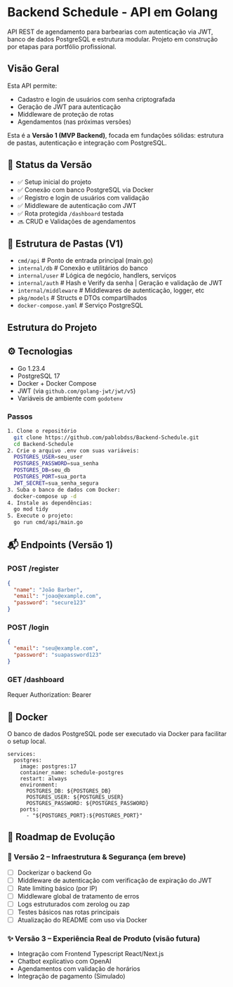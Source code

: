 # Backend Schedule - API em Golang

API REST de agendamento para barbearias com autenticação via JWT, banco de dados PostgreSQL e estrutura modular. Projeto em construção por etapas para portfólio profissional.

## Visão Geral

Esta API permite:

- Cadastro e login de usuários com senha criptografada
- Geração de JWT para autenticação
- Middleware de proteção de rotas
- Agendamentos (nas próximas versões)

Esta é a **Versão 1 (MVP Backend)**, focada em fundações sólidas:
estrutura de pastas, autenticação e integração com PostgreSQL.

## 🚦 Status da Versão

- ✅ Setup inicial do projeto
- ✅ Conexão com banco PostgreSQL via Docker
- ✅ Registro e login de usuários com validação
- ✅ Middleware de autenticação com JWT
- ✅ Rota protegida `/dashboard` testada
- 🔜 CRUD e Validações de agendamentos


## 📂 Estrutura de Pastas (V1)

- `cmd/api` # Ponto de entrada principal (main.go)
- `internal/db` # Conexão e utilitários do banco
- `internal/user` # Lógica de negócio, handlers, serviços
- `internal/auth` # Hash e Verify da senha | Geração e validação de JWT
- `internal/middleware` # Middlewares de autenticação, logger, etc
- `pkg/models` # Structs e DTOs compartilhados
- `docker-compose.yaml`  # Serviço PostgreSQL

## Estrutura do Projeto

## ⚙️ Tecnologias

- Go 1.23.4
- PostgreSQL 17
- Docker + Docker Compose
- JWT (via `github.com/golang-jwt/jwt/v5`)
- Variáveis de ambiente com `godotenv`

### Passos

```bash
1. Clone o repositório
  git clone https://github.com/pablobdss/Backend-Schedule.git
  cd Backend-Schedule
2. Crie o arquivo .env com suas variáveis:
  POSTGRES_USER=seu_user
  POSTGRES_PASSWORD=sua_senha
  POSTGRES_DB=seu_db
  POSTGRES_PORT=sua_porta
  JWT_SECRET=sua_senha_segura
3. Suba o banco de dados com Docker:
  docker-compose up -d
4. Instale as dependências:
  go mod tidy
5. Execute o projeto:
  go run cmd/api/main.go
```
## 📬 Endpoints (Versão 1)

### POST /register
```json
{
  "name": "João Barber",
  "email": "joao@example.com",
  "password": "secure123"
}
```
### POST /login
``` json
{
  "email": "seu@example.com",
  "password": "suapassword123"
}
```
### GET /dashboard
  Requer Authorization: Bearer <token>

## 🐳 Docker

O banco de dados PostgreSQL pode ser executado via Docker para facilitar o setup local.
```
services:
  postgres:
    image: postgres:17
    container_name: schedule-postgres
    restart: always
    environment:
      POSTGRES_DB: ${POSTGRES_DB}
      POSTGRES_USER: ${POSTGRES_USER}
      POSTGRES_PASSWORD: ${POSTGRES_PASSWORD}
    ports:
      - "${POSTGRES_PORT}:${POSTGRES_PORT}"
```

## 📍 Roadmap de Evolução

### 🧱 Versão 2 – Infraestrutura & Segurança (em breve)

- [ ] Dockerizar o backend Go
- [ ] Middleware de autenticação com verificação de expiração do JWT
- [ ] Rate limiting básico (por IP)
- [ ] Middleware global de tratamento de erros
- [ ] Logs estruturados com zerolog ou zap
- [ ] Testes básicos nas rotas principais
- [ ] Atualização do README com uso via Docker

### ✨ Versão 3 – Experiência Real de Produto (visão futura)

- Integração com Frontend Typescript React/Next.js
- Chatbot explicativo com OpenAI
- Agendamentos com validação de horários
- Integração de pagamento (Simulado)
